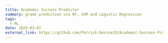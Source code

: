 ```yaml
---
title: Academic Success Predictor
summary: grade prediction via RF, SVM and Logistic Regression
tags:
  - ML
date: 2025-03-07
external_link: https://github.com/Patrick-Devine33/Academic-Success-Predictor
---
```

